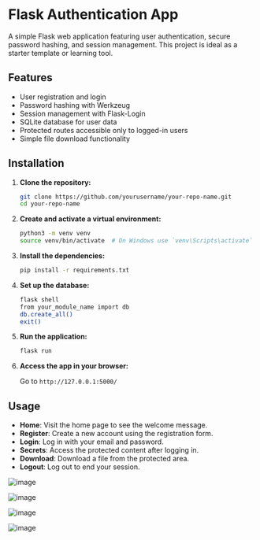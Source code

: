 # Flask Authentication App

A simple Flask web application featuring user authentication, secure password hashing, and session management. This project is ideal as a starter template or learning tool.

## Features

- User registration and login
- Password hashing with Werkzeug
- Session management with Flask-Login
- SQLite database for user data
- Protected routes accessible only to logged-in users
- Simple file download functionality

## Installation

1. **Clone the repository:**

    ```bash
    git clone https://github.com/yourusername/your-repo-name.git
    cd your-repo-name
    ```

2. **Create and activate a virtual environment:**

    ```bash
    python3 -m venv venv
    source venv/bin/activate  # On Windows use `venv\Scripts\activate`
    ```

3. **Install the dependencies:**

    ```bash
    pip install -r requirements.txt
    ```

4. **Set up the database:**

    ```bash
    flask shell
    from your_module_name import db
    db.create_all()
    exit()
    ```

5. **Run the application:**

    ```bash
    flask run
    ```

6. **Access the app in your browser:**

    Go to `http://127.0.0.1:5000/`

## Usage

- **Home**: Visit the home page to see the welcome message.
- **Register**: Create a new account using the registration form.
- **Login**: Log in with your email and password.
- **Secrets**: Access the protected content after logging in.
- **Download**: Download a file from the protected area.
- **Logout**: Log out to end your session.

![image](https://github.com/user-attachments/assets/272a2340-f83a-44ce-9e75-6f1f7bde006e)

![image](https://github.com/user-attachments/assets/8e92e668-94fc-4abd-95a3-613ab73b591e)

![image](https://github.com/user-attachments/assets/d1b3d5e5-5c20-4717-bd64-cc9e1f862eb3)

![image](https://github.com/user-attachments/assets/4273e4bd-18c9-4c51-a8bd-6b2b25e6814e)



